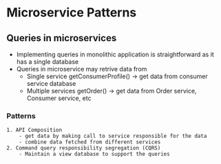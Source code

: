 # Microservice Patterns

## Queries in microservices

- Implementing queries in monolithic application is straightforward as it has a single database
- Queries in microservice may retrive data from 
    * Single service
        getConsumerProfile() -> get data from consumer service database
    * Multiple services
        getOrder() -> get data from Order service, Consumer service, etc

### Patterns
    1. API Composition
        - get data by making call to service responsible for the data
        - combine data fetched from different services
    2. Command query responsibility segregation (CQRS)
        - Maintain a view database to support the queries


